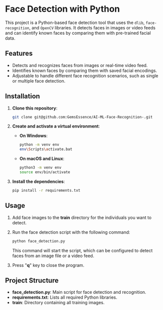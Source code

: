 # Face Detection with Python

This project is a Python-based face detection tool that uses the `dlib`, `face-recognition`, and `OpenCV` libraries. It detects faces in images or video feeds and can identify known faces by comparing them with pre-trained facial data.

## Features

- Detects and recognizes faces from images or real-time video feed.
- Identifies known faces by comparing them with saved facial encodings.
- Adjustable to handle different face recognition scenarios, such as single or multiple face detection.

## Installation

1. **Clone this repository**:
   ```bash
   git clone git@github.com:GemsEssence/AI-ML-Face-Recognition-.git
   ```

2. **Create and activate a virtual environment**:

   - **On Windows**:
     ```bash
     python -m venv env
     env\Scripts\activate.bat
     ```

   - **On macOS and Linux**:
     ```bash
     python3 -m venv env
     source env/bin/activate
     ```

3. **Install the dependencies**:
   ```bash
   pip install -r requirements.txt
   ```

## Usage
1. Add face images to the **train** directory for the individuals you want to detect. 
2. Run the face detection script with the following command:

    ```bash
    python face_detection.py
    ```
    
    This command will start the script, which can be configured to detect faces from an image file or a video feed.
3. Press "**q**" key to close the program.

## Project Structure

- **face_detection.py**: Main script for face detection and recognition.
- **requirements.txt**: Lists all required Python libraries.
- **train**: Directory containing all training images.

